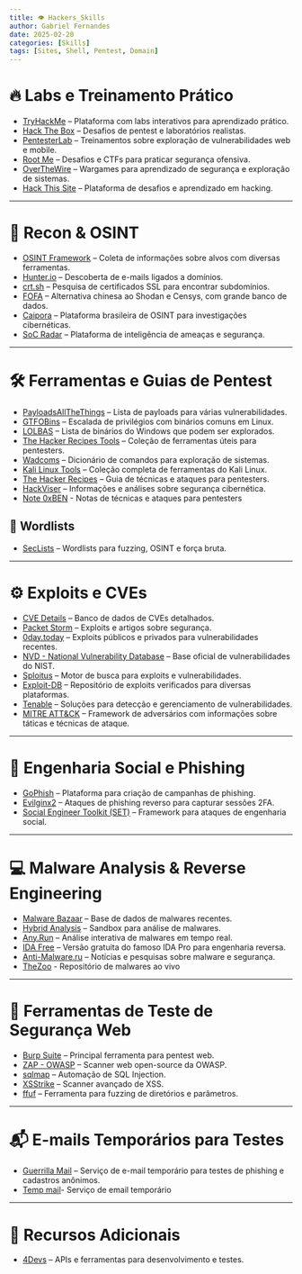 ```yaml
---
title: 👁️ Hackers_Skills
author: Gabriel Fernandes
date: 2025-02-20
categories: [Skills]
tags: [Sites, Shell, Pentest, Domain]
---
```


# 🔥 **Labs e Treinamento Prático**

- [TryHackMe](https://tryhackme.com/) – Plataforma com labs interativos para aprendizado prático.
- [Hack The Box](https://www.hackthebox.com/) – Desafios de pentest e laboratórios realistas.
- [PentesterLab](https://pentesterlab.com/) – Treinamentos sobre exploração de vulnerabilidades web e mobile.
- [Root Me](https://www.root-me.org/) – Desafios e CTFs para praticar segurança ofensiva.
- [OverTheWire](https://overthewire.org/wargames/) – Wargames para aprendizado de segurança e exploração de sistemas.
- [Hack This Site](https://www.hackthissite.org/) – Plataforma de desafios e aprendizado em hacking.

---

# 🔎 **Recon & OSINT**

- [OSINT Framework](https://osintframework.com/) – Coleta de informações sobre alvos com diversas ferramentas.
- [Hunter.io](https://hunter.io/) – Descoberta de e-mails ligados a domínios.
- [crt.sh](https://crt.sh/) – Pesquisa de certificados SSL para encontrar subdomínios.
- [FOFA](https://fofa.info/) – Alternativa chinesa ao Shodan e Censys, com grande banco de dados.
- [Caipora](https://caipora.pro/) – Plataforma brasileira de OSINT para investigações cibernéticas.
- [SoC Radar](https://socradar.io/) – Plataforma de inteligência de ameaças e segurança.

---

# 🛠 **Ferramentas e Guias de Pentest**

- [PayloadsAllTheThings](https://github.com/swisskyrepo/PayloadsAllTheThings) – Lista de payloads para várias vulnerabilidades.
- [GTFOBins](https://gtfobins.github.io/) – Escalada de privilégios com binários comuns em Linux.
- [LOLBAS](https://lolbas-project.github.io/) – Lista de binários do Windows que podem ser explorados.
- [The Hacker Recipes Tools](https://tools.thehacker.recipes/) – Coleção de ferramentas úteis para pentesters.
- [Wadcoms](https://wadcoms.github.io/) – Dicionário de comandos para exploração de sistemas.
- [Kali Linux Tools](https://www.kali.org/tools/) – Coleção completa de ferramentas do Kali Linux.
- [The Hacker Recipes](https://www.thehacker.recipes/) – Guia de técnicas e ataques para pentesters.
-  [HackViser](https://hackviser.com/) – Informações e análises sobre segurança cibernética.
- [Note 0xBEN](https://notes.benheater.com/) - Notas de técnicas e ataques para pentesters
## 📖 Wordlists 

- [SecLists](https://github.com/danielmiessler/SecLists) – Wordlists para fuzzing, OSINT e força bruta.

---

# ⚙ **Exploits e CVEs**


- [CVE Details](https://www.cvedetails.com/) – Banco de dados de CVEs detalhados.
- [Packet Storm](https://packetstormsecurity.com/) – Exploits e artigos sobre segurança.
- [0day.today](https://0day.today/) – Exploits públicos e privados para vulnerabilidades recentes.
- [NVD - National Vulnerability Database](https://nvd.nist.gov/) – Base oficial de vulnerabilidades do NIST.
- [Sploitus](https://sploitus.com/) – Motor de busca para exploits e vulnerabilidades.
- [Exploit-DB](https://www.exploit-db.com/) – Repositório de exploits verificados para diversas plataformas.
- [Tenable](https://www.tenable.com/) – Soluções para detecção e gerenciamento de vulnerabilidades.
- [MITRE ATT&CK](https://attack.mitre.org/) – Framework de adversários com informações sobre táticas e técnicas de ataque.

---

# 📡 **Engenharia Social e Phishing**

- [GoPhish](https://getgophish.com/) – Plataforma para criação de campanhas de phishing.
- [Evilginx2](https://github.com/kgretzky/evilginx2) – Ataques de phishing reverso para capturar sessões 2FA.
- [Social Engineer Toolkit (SET)](https://github.com/trustedsec/social-engineer-toolkit) – Framework para ataques de engenharia social.

---

# 💻 **Malware Analysis & Reverse Engineering**


- [Malware Bazaar](https://bazaar.abuse.ch/) – Base de dados de malwares recentes.
- [Hybrid Analysis](https://www.hybrid-analysis.com/) – Sandbox para análise de malwares.
- [Any.Run](https://any.run/) – Análise interativa de malwares em tempo real.
- [IDA Free](https://hex-rays.com/ida-free/) – Versão gratuita do famoso IDA Pro para engenharia reversa.
- [Anti-Malware.ru](https://www.anti-malware.ru/) – Notícias e pesquisas sobre malware e segurança.
- [TheZoo](https://github.com/ytisf/theZoo) - Repositório de malwares ao vivo

---

# 🧪 **Ferramentas de Teste de Segurança Web**

- [Burp Suite](https://portswigger.net/burp) – Principal ferramenta para pentest web.
- [ZAP - OWASP](https://www.zaproxy.org/) – Scanner web open-source da OWASP.
- [sqlmap](https://github.com/sqlmapproject/sqlmap) – Automação de SQL Injection.
- [XSStrike](https://github.com/s0md3v/XSStrike) – Scanner avançado de XSS.
- [ffuf](https://github.com/ffuf/ffuf) – Ferramenta para fuzzing de diretórios e parâmetros.

---

# 📬 **E-mails Temporários para Testes**

- [Guerrilla Mail](https://www.guerrillamail.com/) – Serviço de e-mail temporário para testes de phishing e cadastros anônimos.
- [Temp mail](https://temp-mail.org/)- Serviço de email temporário

---

# 🔗 **Recursos Adicionais**

- [4Devs](https://www.4devs.com.br/) – APIs e ferramentas para desenvolvimento e testes.
